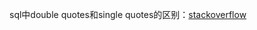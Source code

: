 sql中double quotes和single quotes的区别：[stackoverflow](https://stackoverflow.com/questions/214309/do-different-databases-use-different-name-quote/214344#214344)

